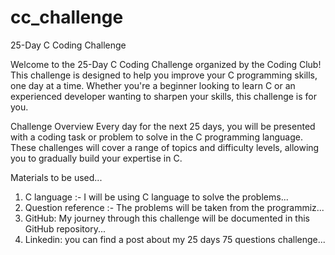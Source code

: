 # cc_challenge
25-Day C Coding Challenge

Welcome to the 25-Day C Coding Challenge organized by the Coding Club! This challenge is designed to help you improve your C programming skills, one day at a time. Whether you're a beginner looking to learn C or an experienced developer wanting to sharpen your skills, this challenge is for you.

Challenge Overview
Every day for the next 25 days, you will be presented with a coding task or problem to solve in the C programming language. These challenges will cover a range of topics and difficulty levels, allowing you to gradually build your expertise in C.

Materials to be used...
1. C language :- I will be using C language to solve the problems...
2. Question reference :- The problems will be taken from the programmiz...
3. GitHub: My journey through this challenge will be documented in this GitHub repository...
4. Linkedin: you can find a post about my 25 days 75 questions challenge...
